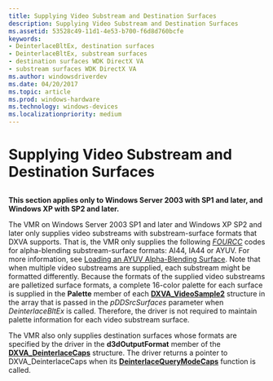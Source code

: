 ```yaml
---
title: Supplying Video Substream and Destination Surfaces
description: Supplying Video Substream and Destination Surfaces
ms.assetid: 53528c49-11d1-4e53-b700-f6d8d760bcfe
keywords:
- DeinterlaceBltEx, destination surfaces
- DeinterlaceBltEx, substream surfaces
- destination surfaces WDK DirectX VA
- substream surfaces WDK DirectX VA
ms.author: windowsdriverdev
ms.date: 04/20/2017
ms.topic: article
ms.prod: windows-hardware
ms.technology: windows-devices
ms.localizationpriority: medium
---
```


# Supplying Video Substream and Destination Surfaces


## <span id="ddk_supplying_video_substream_and_destination_surfaces_gg"></span><span id="DDK_SUPPLYING_VIDEO_SUBSTREAM_AND_DESTINATION_SURFACES_GG"></span>


**This section applies only to Windows Server 2003 with SP1 and later, and Windows XP with SP2 and later.**

The VMR on Windows Server 2003 SP1 and later and Windows XP SP2 and later only supplies video substreams with substream-surface formats that DXVA supports. That is, the VMR only supplies the following [*FOURCC*](https://msdn.microsoft.com/library/windows/hardware/ff556280#wdkgloss-fourcc) codes for alpha-blending substream-surface formats: AI44, IA44 or AYUV. For more information, see [Loading an AYUV Alpha-Blending Surface](loading-an-ayuv-alpha-blending-surface.md). Note that when multiple video substreams are supplied, each substream might be formatted differently. Because the formats of the supplied video substreams are palletized surface formats, a complete 16-color palette for each surface is supplied in the **Palette** member of each [**DXVA\_VideoSample2**](https://msdn.microsoft.com/library/windows/hardware/ff564092) structure in the array that is passed in the *pDDSrcSurfaces* parameter when *DeinterlaceBltEx* is called. Therefore, the driver is not required to maintain palette information for each video substream surface.

The VMR also only supplies destination surfaces whose formats are specified by the driver in the **d3dOutputFormat** member of the [**DXVA\_DeinterlaceCaps**](https://msdn.microsoft.com/library/windows/hardware/ff563939) structure. The driver returns a pointer to DXVA\_DeinterlaceCaps when its [**DeinterlaceQueryModeCaps**](https://msdn.microsoft.com/library/windows/hardware/ff563946) function is called.

 

 






